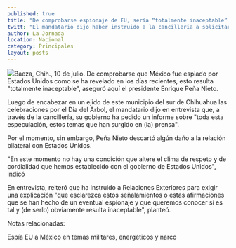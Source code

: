 ```yaml
---
published: true
title: "De comprobarse espionaje de EU, sería “totalmente inaceptable”: Peña Nieto"
twitt: "El mandatario dijo haber instruido a la cancillería a solicitar un informe a la Casa Blanca sobre \"toda esta especulación que ha surgido en la prensa\"."
author: La Jornada
location: Nacional
category: Principales
layout: posts
---
```


![](http://i.imgur.com/7PLWaYTm.jpg)Baeza, Chih., 10 de julio. De comprobarse que México fue espiado por Estados Unidos como se ha revelado en los días recientes, esto resulta "totalmente inaceptable", aseguró aquí el presidente Enrique Peña Nieto.

Luego de encabezar en un ejido de este municipio del sur de Chihuahua las celebraciones por el Día del Árbol, el mandatario dijo en entrevista que, a través de la cancillería, su gobierno ha pedido un informe sobre "toda esta especulación, estos temas que han surgido en (la) prensa".

Por el momento, sin embargo, Peña Nieto descartó algún daño a la relación bilateral con Estados Unidos.

"En este momento no hay una condición que altere el clima de respeto y de cordialidad que hemos establecido con el gobierno de Estados Unidos", indicó

En entrevista, reiteró que ha instruido a Relaciones Exteriores para exigir una explicación "que esclarezca estos señalamientos o estas afirmaciones que se han hecho de un eventual espionaje y que queremos conocer si es tal y (de serlo) obviamente resulta inaceptable", planteó.

Notas relacionadas:

Espía EU a México en temas militares, energéticos y narco
